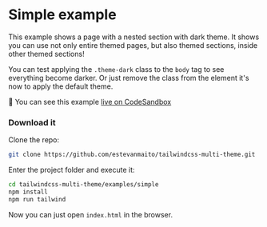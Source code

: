 # Simple example

This example shows a page with a nested section with dark theme. It shows you can use not only entire themed pages, but also themed sections, inside other themed sections!

You can test applying the `.theme-dark` class to the `body` tag to see everything become darker. Or just remove the class from the element it's now to apply the default theme.

🧪 You can see this example [live on CodeSandbox]()

### Download it

Clone the repo:

```sh
git clone https://github.com/estevanmaito/tailwindcss-multi-theme.git
```

Enter the project folder and execute it:

```sh
cd tailwindcss-multi-theme/examples/simple
npm install
npm run tailwind
```

Now you can just open `index.html` in the browser.